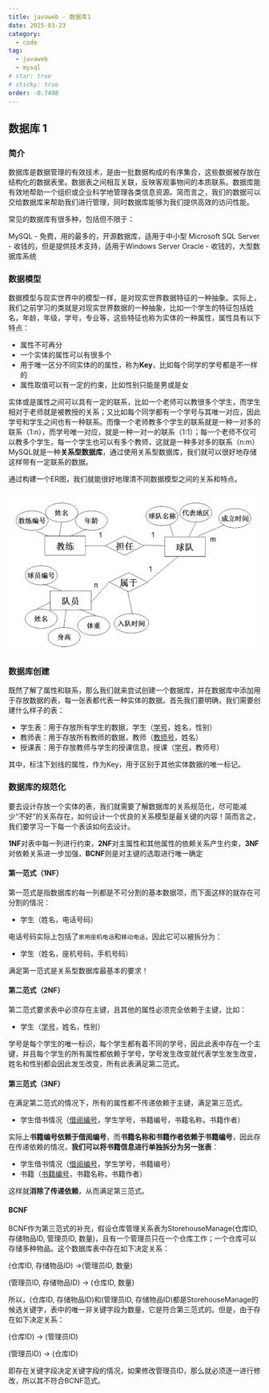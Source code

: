 ```yaml
---
title: javaweb - 数据库1
date: 2025-03-23
category:
  - code
tag:
  - javaweb
  - mysql
# star: true
# sticky: true
order: -0.7498
---
```


## 数据库 1

### 简介

数据库是数据管理的有效技术，是由一批数据构成的有序集合，这些数据被存放在结构化的数据表里。数据表之间相互关联，反映客观事物间的本质联系。数据库能有效地帮助一个组织或企业科学地管理各类信息资源。简而言之，我们的数据可以交给数据库来帮助我们进行管理，同时数据库能够为我们提供高效的访问性能。

常见的数据库有很多种，包括但不限于：

MySQL - 免费，用的最多的，开源数据库，适用于中小型
Microsoft SQL Server - 收钱的，但是提供技术支持，适用于Windows Server
Oracle - 收钱的，大型数据库系统

### 数据模型

数据模型与现实世界中的模型一样，是对现实世界数据特征的一种抽象。实际上，我们之前学习的类就是对现实世界数据的一种抽象，比如一个学生的特征包括姓名，年龄，年级，学号，专业等，这些特征也称为实体的一种属性，属性具有以下特点：

- 属性不可再分
- 一个实体的属性可以有很多个
- 用于唯一区分不同实体的的属性，称为**Key**，比如每个同学的学号都是不一样的
- 属性取值可以有一定的约束，比如性别只能是男或是女

实体或是属性之间可以具有一定的联系，比如一个老师可以教很多个学生，而学生相对于老师就是被教授的关系；又比如每个同学都有一个学号与其唯一对应，因此学号和学生之间也有一种联系。而像一个老师教多个学生的联系就是一种一对多的联系（1:n），而学号唯一对应，就是一种一对一的联系（1:1）；每一个老师不仅可以教多个学生，每一个学生也可以有多个教师，这就是一种多对多的联系（n:m）
MySQL就是一种**关系型数据库**，通过使用关系型数据库，我们就可以很好地存储这样带有一定联系的数据。

通过构建一个ER图，我们就能很好地理清不同数据模型之间的关系和特点。

![1](../../../img/javaweb/3.png)

### 数据库创建

既然了解了属性和联系，那么我们就来尝试创建一个数据库，并在数据库中添加用于存放数据的表，每一张表都代表一种实体的数据。首先我们要明确，我们需要创建什么样子的表：

- 学生表：用于存放所有学生的数据，学生（<u>学号</u>，姓名，性别）
- 教师表：用于存放所有教师的数据，教师（<u>教师号</u>，姓名）
- 授课表：用于存放教师与学生的授课信息，授课（<u>学号</u>，教师号）

其中，标注下划线的属性，作为Key，用于区别于其他实体数据的唯一标记。

### 数据库的规范化

要去设计存放一个实体的表，我们就需要了解数据库的关系规范化，尽可能减少“不好”的关系存在，如何设计一个优良的关系模型是最关键的内容！简而言之，我们要学习一下每一个表该如何去设计。

**1NF**对表中每一列进行约束，**2NF**对主属性和其他属性的依赖关系产生约束，**3NF**对依赖关系进一步加强，**BCNF**则是对主键的选取进行唯一确定

#### 第一范式（1NF）

第一范式是指数据库的每一列都是不可分割的基本数据项，而下面这样的就存在可分割的情况：

* 学生（姓名，电话号码）

电话号码实际上包括了`家用座机电话`和`移动电话`，因此它可以被拆分为：

* 学生（姓名，座机号码，手机号码）

满足第一范式是关系型数据库最基本的要求！

#### 第二范式（2NF）

第二范式要求表中必须存在主键，且其他的属性必须完全依赖于主键，比如：

* 学生（<u>学号</u>，姓名，性别）

学号是每个学生的唯一标识，每个学生都有着不同的学号，因此此表中存在一个主键，并且每个学生的所有属性都依赖于学号，学号发生改变就代表学生发生改变，姓名和性别都会因此发生改变，所有此表满足第二范式。

#### 第三范式（3NF）

在满足第二范式的情况下，所有的属性都不传递依赖于主键，满足第三范式。

* 学生借书情况（<u>借阅编号</u>，学生学号，书籍编号，书籍名称，书籍作者）

实际上**书籍编号依赖于借阅编号**，而**书籍名称和书籍作者依赖于书籍编号**，因此存在传递依赖的情况，**我们可以将书籍信息进行单独拆分为另一张表**：

* 学生借书情况（<u>借阅编号</u>，学生学号，书籍编号）
* 书籍（<u>书籍编号</u>，书籍名称，书籍作者）

这样就**消除了传递依赖**，从而满足第三范式。

#### BCNF

BCNF作为第三范式的补充，假设仓库管理关系表为StorehouseManage(仓库ID, 存储物品ID, 管理员ID, 数量)，且有一个管理员只在一个仓库工作；一个仓库可以存储多种物品。这个数据库表中存在如下决定关系：

(仓库ID, 存储物品ID) →(管理员ID, 数量)

(管理员ID, 存储物品ID) → (仓库ID, 数量)

所以，(仓库ID, 存储物品ID)和(管理员ID, 存储物品ID)都是StorehouseManage的候选关键字，表中的唯一非关键字段为数量，它是符合第三范式的。但是，由于存在如下决定关系：

(仓库ID) → (管理员ID)

(管理员ID) → (仓库ID)

即存在关键字段决定关键字段的情况，如果修改管理员ID，那么就必须逐一进行修改，所以其不符合BCNF范式。

